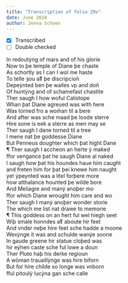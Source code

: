 ```yaml
---
title: "Transcription of folio 29v"
date: June 2018
author: Jenna Schoen
---
```

- [X] Transcribed
- [ ] Double checked

In redoutẏng of mars and of his glorie  
Now to þe temple of Diane þe chaste  
As schortly as I can I wol me haste  
To telle ȝou aỻ þe discripcion̄  
Depeẏnted ben þe walles vp and don̄  
Of huntẏng and of schamefast chastite  
Ther saugh I how woful Calistope  
Whan þat Diane agreued was with here  
Was torned fro a wom̄an til a bere  
And after was sche maad þe loode sterre  
Hire sone is eek a sterre as men may se  
Ther saugh I dane torned til a tree  
I mene nat þe goddesse Diane  
But Penneus doughter which þat hight Dane  
¶ Ther saugh I accheon an herte ẏ maked  
ﬀor vengance þat he saugh Diane al naked  
I saugh how þat his houndes haue him caught  
and freten him for þat þei knewe him naught  
ẏet ẏpeynted was a litel forþere more  
how atthalance hounted þe wilde bore  
And Meliagre and manẏ anoþer mo  
ﬀor which Diane wrought him care and wo  
Ther saugh I manẏ anoþer wonder storie  
The which me list nat drawe to memorie  
¶ This goddess on an hert ful wel hiegh seet  
Wiþ smale honndes aỻ aboute hir feet  
And vnder neþe hire feet sche hadde a moone  
Wexẏnge it was and schulde wanẏe soone  
In gaude greene hir statue cloþed was  
hir eẏhen caste sche ful lowe a doun  
Ther Pluto haþ his derke regioun  
A wōman trauaillẏnge was hire biforn  
But for hire childe so longe was vnborn  
ﬀul pitoulẏ lucẏna gan sche calle  

